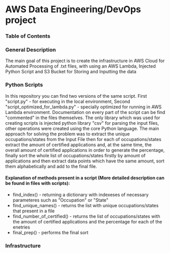 # AWS Data Engineering/DevOps project

### Table of Contents

### General Description 

The main goal of this project is to create the infrastructure in AWS Cloud for
Automated Processing of .txt files, with using an AWS Lambda, Injected Python Script and S3 Bucket for Storing
and Inputting the data


### Python Scripts

In this repository you can find two versions of the same script. First "script.py" - for executing in the local environment, Second "script_optimized_for_lambda.py" - specially optimized for running
in AWS Lambda environment. Documentation on every part of the script can be find "commented" in the files themselves. The only library which was used for creating scripts is injected python library "csv"
for parsing the input files, other operations were created using the core Python language. The main approach for solving the problem was to extract the unique occupations/states from the Input File then 
for each of occupations/states extract the amount of certified applications and, at the same time, the overall amount of certified applications in order to generate the percentage, finally sort the whole 
list of occupations/states firstly by amount of applications and then extract data points which have the same amount, sort them alphabetically and add to the final file. 

 
#### Explanation of methods present in a script (More detailed description can be found in files with scripts):
* find_index() - returning a dictionary with indexeses of necessary parameteres such as "Occupation" or "State"
* find_unique_names() - returns the list with unique occupations/states that present in a file 
* find_number_of_certified() - returns the list of occupations/states with the amount of certified applications and the percentage for each of the enetries
* final_prep() - performs the final sort 

### Infrastructure


